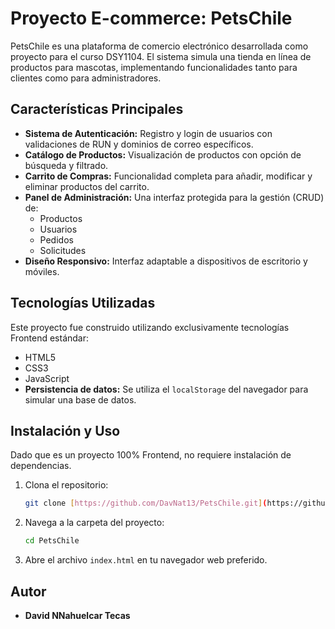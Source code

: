 # Proyecto E-commerce: PetsChile

PetsChile es una plataforma de comercio electrónico desarrollada como proyecto para el curso DSY1104. El sistema simula una tienda en línea de productos para mascotas, implementando funcionalidades tanto para clientes como para administradores.

## Características Principales

* **Sistema de Autenticación:** Registro y login de usuarios con validaciones de RUN y dominios de correo específicos.
* **Catálogo de Productos:** Visualización de productos con opción de búsqueda y filtrado.
* **Carrito de Compras:** Funcionalidad completa para añadir, modificar y eliminar productos del carrito.
* **Panel de Administración:** Una interfaz protegida para la gestión (CRUD) de:
    * Productos
    * Usuarios
    * Pedidos
    * Solicitudes
* **Diseño Responsivo:** Interfaz adaptable a dispositivos de escritorio y móviles.

## Tecnologías Utilizadas

Este proyecto fue construido utilizando exclusivamente tecnologías Frontend estándar:

* HTML5
* CSS3
* JavaScript 
* **Persistencia de datos:** Se utiliza el `localStorage` del navegador para simular una base de datos.

## Instalación y Uso

Dado que es un proyecto 100% Frontend, no requiere instalación de dependencias.

1.  Clona el repositorio:
    ```bash
    git clone [https://github.com/DavNat13/PetsChile.git](https://github.com/DavNat13/PetsChile.git)
    ```
2.  Navega a la carpeta del proyecto:
    ```bash
    cd PetsChile
    ```
3.  Abre el archivo `index.html` en tu navegador web preferido.

## Autor

* **David NNahuelcar Tecas**
